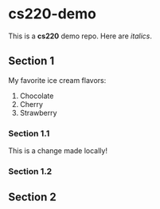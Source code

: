 # cs220-demo
This is a **cs220** demo repo.
Here are *italics*.

## Section 1
My favorite ice cream flavors:
1. Chocolate
2. Cherry
3. Strawberry

### Section 1.1
This is a change made locally!

### Section 1.2

## Section 2
